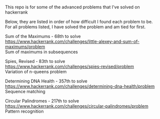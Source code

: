 This repo is for some of the advanced problems that I've solved on hackerrank

Below, they are listed in order of how difficult I found each problem to be. For all problems listed, I have solved the problem and am tied for first.

Sum of the Maximums - 68th to solve<br/>
https://www.hackerrank.com/challenges/little-alexey-and-sum-of-maximums/problem<br/>
Sum of maximums in subsequences

Spies, Revised - 83th to solve<br/>
https://www.hackerrank.com/challenges/spies-revised/problem<br/>
Variation of n-queens problem

Determining DNA Health - 357th to solve<br/>
https://www.hackerrank.com/challenges/determining-dna-health/problem<br/>
Sequence matching

Circular Palindromes - 217th to solve<br/>
https://www.hackerrank.com/challenges/circular-palindromes/problem<br/>
Pattern recognition
